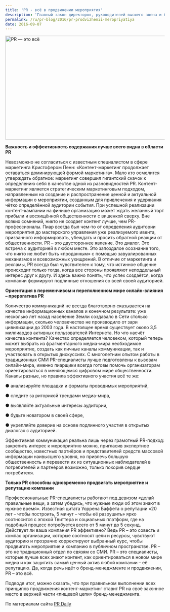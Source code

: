 ```yaml
---
title: 'PR - всё в продвижении мероприятия'
description: 'Главный закон директоров, руководителей высшего звена и бренд-менеджеров: если в штате вашей компании ещё нет сильного PR-специалиста, вы играете в русскую рулетку с судьбой вашего ивента. Сегодня PR – это не традиционные связи с общественностью, это сложное и многомерное понятие, выходящее за рамки общепринятого public relations.'
permalink: /ru/pr-blog/2016/pr-prodvizhenii-meropriyatiya
date: 2016-09-07
---
```

<img src="https://i.imgur.com/9q583jQ.gif" alt="PR — это всё" class="post__img" width="580" height="327">
<p><b>Важность и эффективность содержания лучше всего видна в области PR</b></p>
<p>Невозможно не согласиться с известным специалистом в сфере маркетинга Кристофером Пенн: «Контент-маркетинг продолжает оставаться доминирующей формой маркетинга». Мало кто осмелится утверждать обратное: маркетинг совершил гигантский скачок к определению себя в качестве одной из разновидностей PR.
  Контент-маркетинг является стратегическим маркетинговым подходом, направленным на создание и распространение ценной и актуальной информации о мероприятии, созданным для привлечения и удержания чётко определённой аудитории события. При успешной реализации контент-кампании на финише организацию может ждать желанный торт прибыли и восхищённой общественности с вишенкой сверху.
  Вне всяких сомнений, никто не создает контент лучше, чем PR-профессионалы. Пиар всегда был чем-то от определения аудитории мероприятия до мастерского управления уже реализуемого ивента, призванного информировать, убеждать и просить обратной реакции от общественности. PR – это двустороннее явление. Это диалог. Это встреча с аудиторией в любом месте. Это запоздалое осознание того, что никто не любит быть «проданным» с помощью завуалированных механизмов и всевозможных ухищрений. В отличие от маркетинга и рекламы, PR всегда был чувствителен к тому, что истинное общение происходит только тогда, когда все стороны проявляют неподдельный интерес друг к другу. И здесь важно понять, что успех создаётся, когда компании формируют подлинные отношения со всей своей аудиторией.</p>
<p><b>Ориентация в переменчивом и переполненном мире онлайн-влияния – прерогатива PR</b></p>
<p>Количество коммуникаций не всегда благотворно сказывается на качестве информационных каналов и конечном результате: уже несколько лет назад население Земли создавало в Сети столько информации, сколько человечество не производило от зари цивилизации до 2003 года. В настоящее время существует около 3,5 миллиардов активных пользователей Интернета.
  Но что насчёт качества контента? Качество определяется человеком, который теперь может выбрать из фрагментарного медиа-мира необходимое мероприятие, создать как личные каналы коммуникации, так и участвовать в открытых дискуссиях.
  С многолетним опытом работы в традиционных СМИ PR-специалисты лучше подготовлены к вызовам онлайн-мира, именно пиарщики всегда готовы помочь организаторам ориентироваться в меняющемся цифровом мире общественности. Каналы разные, но правила эффективного участия всё те же:
  <p>● анализируйте площадки и форматы проводимых мероприятий,</p>
  <p>● следите за риторикой трендами медиа-мира,</p>
  <p>● выявляйте актуальные интересы аудитории,</p>
  <p>● будьте новатором в своей сфере,</p>
  <p>● укрепляйте доверие на основе подлинного участия в открытых диалогах с аудиторией.</p>
  <p>Эффективная коммуникация реальна лишь через грамотный PR-подход: закрепить интерес к мероприятию можно, пригласив экспертное сообщество, известных партнёров и представителей средств массовой информации наивысшего уровня, но привлечь большую общественность и перевести их из ситуационных наблюдателей в потребителей и партнёров возможно, только покорив сердце потребителя.</p>
  <p><b>Только PR способны одновременно продвигать мероприятие и репутацию компании</b></p>
  <p>Профессиональные PR-специалисты работают под девизом «делай правильные вещи, а затем убедись, что нужные люди об этом знают в нужное время». Известная цитата Уоррена Баффета о репутации «20 лет – чтобы построить, 5 минут – чтобы её разрушить» ярко соотносится с эпохой Твиттера и социальных платформ, где на подобный процесс потребуется всего от 5 минут до 5 секунд.
    Действует ли ваша компания PR эффективно? Ведь PR – это совесть и компас организации, которые соотносят цели и ресурсы, чувствуют аудиторию и прозрачно корректируют выбранный курс, чтобы продвигать мероприятие и компанию в публичном пространстве.
    PR – это не традиционный отдел по связям со СМИ. PR – это специалисты, которые лучше всех знают контент, как ориентироваться в новом мире медиа и как защитить самый ценный актив любой компании – её репутацию. Да, когда речь идёт о бренд-менеджменте и продвижении, PR – это всё.</p>
  <p>Подводя итог, можно сказать, что при правильном выполнении всех принципов продвижения контент-маркетинг ставит PR на своё законное место в верхней части «пищевой цепи» бренд-менеджмента.</p>
  По материалам сайта <a href="https://www.prdaily.com/Main/Home.aspx" target="_blank" rel="noopener noreferrer">PR Daily</a>

